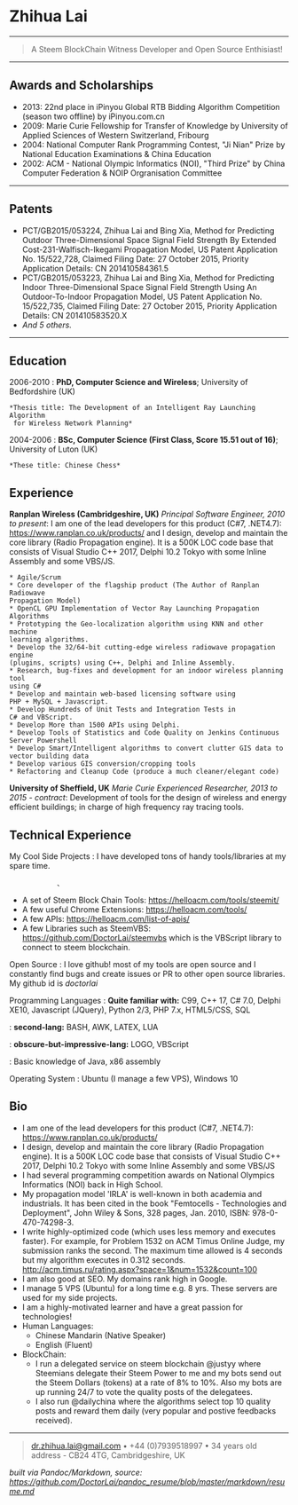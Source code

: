 Zhihua Lai
============

----

>  A Steem BlockChain Witness Developer and Open Source Enthisiast! 

----

Awards and Scholarships
---------

* 2013: 22nd place in iPinyou Global RTB Bidding Algorithm Competition (season two offline) by iPinyou.com.cn
* 2009: Marie Curie Fellowship for Transfer of Knowledge by  University of Applied Sciences of Western Switzerland, Fribourg 
* 2004: National Computer Rank Programming Contest, "Ji Nian" Prize by National Education Examinations & China Education 
* 2002: ACM - National Olympic Informatics (NOI), "Third Prize" by China Computer Federation & NOIP Orgranisation Committee
    
----

Patents
---------

* PCT/GB2015/053224, Zhihua Lai and Bing Xia, Method for Predicting Outdoor Three-Dimensional Space Signal Field Strength By Extended Cost-231-Walfisch-Ikegami Propagation Model, US Patent Application No. 15/522,728, Claimed Filing Date: 27 October 2015, Priority Application Details: CN 201410584361.5
* PCT/GB2015/053223, Zhihua Lai and Bing Xia, Method for Predicting Indoor Three-Dimensional Space Signal Field Strength Using An Outdoor-To-Indoor Propagation Model, US Patent Application No. 15/522,735, Claimed Filing Date: 27 October 2015, Priority Application Details: CN 201410583520.X
* *And 5 others.*
    
----

Education
---------

2006-2010
:   **PhD, Computer Science and Wireless**; University of Bedfordshire (UK)

    *Thesis title: The Development of an Intelligent Ray Launching Algorithm
     for Wireless Network Planning*

2004-2006
:   **BSc, Computer Science (First Class, Score 15.51 out of 16)**; University of
    Luton (UK)
    
    *These title: Chinese Chess*  

Experience
----------

**Ranplan Wireless (Cambridgeshire, UK)**
*Principal Software Engineer, 2010 to present*: I am one of the lead developers for this product (C#7, .NET4.7): https://www.ranplan.co.uk/products/  and I design, develop and maintain the core library (Radio Propagation engine). It is a 500K LOC code base that consists of Visual Studio C++ 2017, Delphi 10.2 Tokyo with some Inline Assembly and some VBS/JS.

    * Agile/Scrum
    * Core developer of the flagship product (The Author of Ranplan Radiowave 
    Propagation Model)     
    * OpenCL GPU Implementation of Vector Ray Launching Propagation Algorithms
    * Prototyping the Geo-localization algorithm using KNN and other machine 
    learning algorithms.
    * Develop the 32/64-bit cutting-edge wireless radiowave propagation engine 
    (plugins, scripts) using C++, Delphi and Inline Assembly.
    * Research, bug-fixes and development for an indoor wireless planning tool 
    using C#
    * Develop and maintain web-based licensing software using 
    PHP + MySQL + Javascript.
    * Develop Hundreds of Unit Tests and Integration Tests in 
    C# and VBScript.
    * Develop More than 1500 APIs using Delphi.
    * Develop Tools of Statistics and Code Quality on Jenkins Continuous
    Server Powershell
    * Develop Smart/Intelligent algorithms to convert clutter GIS data to 
    vector building data
    * Develop various GIS conversion/cropping tools
    * Refactoring and Cleanup Code (produce a much cleaner/elegant code)

**University of Sheffield, UK**
*Marie Curie Experienced Researcher, 2013 to 2015 - contract*: Development of tools for the design of wireless and energy efficient buildings; in charge of high frequency ray tracing tools.

Technical Experience
--------------------

My Cool Side Projects
:   I have developed tons of handy tools/libraries at my spare time.   

                、
- A set of Steem Block Chain Tools: https://helloacm.com/tools/steemit/
- A few useful Chrome Extensions: https://helloacm.com/tools/
- A few APIs: https://helloacm.com/list-of-apis/
- A few Libraries such as SteemVBS: https://github.com/DoctorLai/steemvbs which is the VBScript library to connect to steem blockchain.

Open Source
:   I love github! most of my tools are open source and I constantly find
    bugs and create issues or PR to other open source libraries. My github
    id is *doctorlai*

Programming Languages
:   **Quite familiar with:** C99, C++ 17, C# 7.0, Delphi XE10, Javascript (JQuery), Python 2/3, PHP 7.x, HTML5/CSS, SQL 

:   **second-lang:** BASH, AWK, LATEX, LUA  

:   **obscure-but-impressive-lang:** LOGO, VBScript

:   Basic knowledge of Java, x86 assembly

Operating System
:   Ubuntu (I manage a few VPS), Windows 10

Bio
----------------------------------------
* I am one of the lead developers for this product (C#7, .NET4.7): https://www.ranplan.co.uk/products/
* I design, develop and maintain the core library (Radio Propagation engine). It is a 500K LOC code base that consists of Visual Studio C++ 2017, Delphi 10.2 Tokyo with some Inline Assembly and some VBS/JS
* I had several programming competition awards on National Olympics Informatics (NOI) back in High School. 
* My propagation model 'IRLA' is well-known in both academia and industrials. It has been cited in the book "Femtocells - Technologies and Deployment", John Wiley & Sons, 328 pages, Jan. 2010, ISBN: 978-0-470-74298-3. 
* I write highly-optimized code (which uses less memory and executes faster).  For example, for Problem 1532 on ACM Timus Online Judge, my submission ranks the second. The maximum time allowed is 4 seconds but my algorithm executes in 0.312 seconds.  http://acm.timus.ru/rating.aspx?space=1&num=1532&count=100 
* I am also good at SEO. My domains rank high in Google.
* I manage 5 VPS (Ubuntu) for a long time e.g. 8 yrs. These servers are used for my side projects. 
* I am a highly-motivated learner and have a great passion for technologies! 
* Human Languages:
     * Chinese Mandarin (Native Speaker)
     * English (Fluent)
* BlockChain:
     * I run a delegated service on steem blockchain @justyy where Steemians delegate their Steem Power to me and my bots send out the Steem Dollars (tokens) at a rate of 8% to 10%. Also my bots are up running 24/7 to vote the quality posts of the delegatees. 
     * I also run @dailychina where the algorithms select top 10 quality posts and reward them daily (very popular and postive feedbacks received).

----

> <dr.zhihua.lai@gmail.com> • +44 (0)7939518997 • 34 years old\
> address - CB24 4TG, Cambridgeshire, UK

*built via Pandoc/Markdown, source: https://github.com/DoctorLai/pandoc_resume/blob/master/markdown/resume.md*
